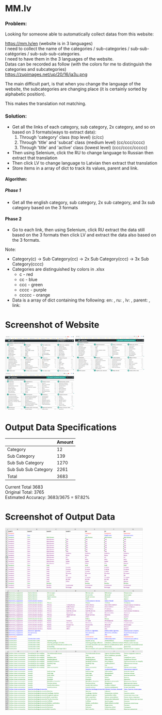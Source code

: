 # MM.lv 
### Problem:
Looking for someone able to automatically collect datas from this website:

https://mm.lv/en
(website is in 3 languages)  
I need to collect the name of the categories / sub-categories / sub-sub-catégories / sub-sub-sub-categories.  
I need to have them in the 3 languages of the website.  
Datas can be recorded as follow (with the colors for me to distinguish the categories and subcategories)  
https://zupimages.net/up/20/16/ja3u.png  

The main difficult part, is that when you change the language of the website, the subcategories are changing place (it is certainly sorted by alphabetic position).  

This makes the translation not matching.  
### Solution:
- Get all the links of each category, sub category, 2x category, and so on based on 3 formats(ways to extract data):
    1. Through 'category' class (top level) (c/cc)
    2. Through 'title' and 'subcat' class (medium level) (cc/ccc/cccc)
    3. Through 'title' and 'active' class (lowest level) (ccc/cccc/ccccc)
- Then using Selenium, click the RU to change language to Russian then extract that translation
- Then click LV to change language to Latvian then extract that translation
- Store items in a array of dict to track its values, parent and link.
#### Algorithm:
##### Phase 1
- Get all the english category, sub category, 2x sub category, and 3x sub category based on the 3 formats
#### Phase 2
- Go to each link, then using Selenium, click RU extract the data still based on the 3 formats then click LV and extract the data also based on the 3 formats.

Note:
- Category(c) -> Sub Category(cc) -> 2x Sub Category(ccc) -> 3x Sub Category(cccc)
- Categories are distinguished by colors in .xlsx
    - c       - red
    - cc      - blue
    - ccc     - green
    - cccc    - purple
    - ccccc   - orange
- Data is a array of dict containing the following: en: , ru: , lv: , parent: , link:


# Screenshot of Website
<img src='./screenshots/eng.png' alt='Engish' width='45%' />
<img src='./screenshots/lv.png' alt='Latvian' width='45%' />
<img src='./screenshots/ru.png' alt='Russian' width='45%' />

# Output Data Specifications
|                      |    Amount   |
|----------------------|-------------|
| Category             | 12          |
| Sub Category         | 139         | 
| Sub Sub Category     | 1270        |   
| Sub Sub Sub Category | 2261        |   
| Total                | 3683        |  

Current Total 3683  
Original Total: 3765  
Estimated Accuracy: 3683/3675 = 97.82%

# Screenshot of Output Data
<img src='./screenshots/transport.png' alt='Transportation' width='90%' />
<img src='./screenshots/electronics.png' alt='Electronics' width='90%' />
<img src='./screenshots/jewelry.png' alt='Jewelry' width='90%' />
